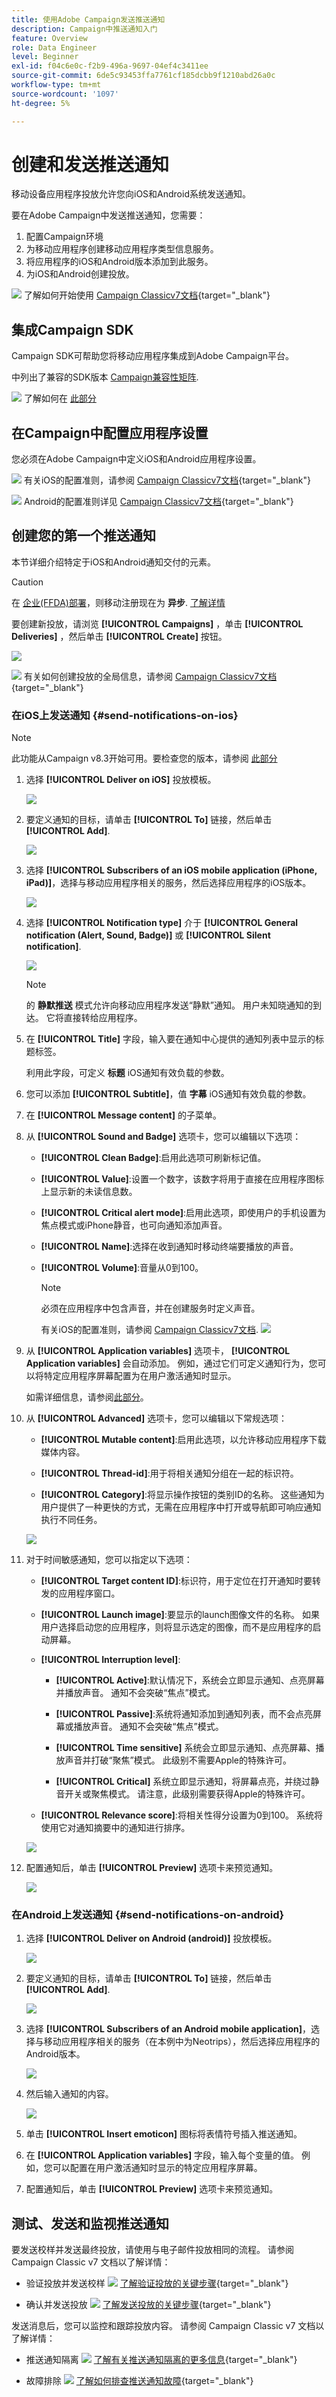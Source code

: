 ```yaml
---
title: 使用Adobe Campaign发送推送通知
description: Campaign中推送通知入门
feature: Overview
role: Data Engineer
level: Beginner
exl-id: f04c6e0c-f2b9-496a-9697-04ef4c3411ee
source-git-commit: 6de5c93453ffa7761cf185dcbb9f1210abd26a0c
workflow-type: tm+mt
source-wordcount: '1097'
ht-degree: 5%

---
```


# 创建和发送推送通知

移动设备应用程序投放允许您向iOS和Android系统发送通知。

要在Adobe Campaign中发送推送通知，您需要：

1. 配置Campaign环境
1. 为移动应用程序创建移动应用程序类型信息服务。
1. 将应用程序的iOS和Android版本添加到此服务。
1. 为iOS和Android创建投放。

![](../assets/do-not-localize/book.png) 了解如何开始使用 [Campaign Classicv7文档](https://experienceleague.adobe.com/docs/campaign-classic/using/sending-messages/sending-push-notifications/about-mobile-app-channel.html){target=&quot;_blank&quot;}

## 集成Campaign SDK

Campaign SDK可帮助您将移动应用程序集成到Adobe Campaign平台。

中列出了兼容的SDK版本 [Campaign兼容性矩阵](../start/compatibility-matrix.md#MobileSDK).

![](../assets/do-not-localize/glass.png) 了解如何在 [此部分](../config/push-config.md)

<!--
### Configure Campaign Extension in Launch

You can integrate Adobe Experience Platorm Launch SDK with Campaign, by leveraging Campaign Classic extension.

![](../assets/do-not-localize/book.png) Learn more in [Adobe Mobile SDK documentation](https://aep-sdks.gitbook.io/docs/using-mobile-extensions/adobe-campaignclassic){target="_blank"}

-->

## 在Campaign中配置应用程序设置

您必须在Adobe Campaign中定义iOS和Android应用程序设置。

![](../assets/do-not-localize/book.png) 有关iOS的配置准则，请参阅 [Campaign Classicv7文档](https://experienceleague.adobe.com/docs/campaign-classic/using/sending-messages/sending-push-notifications/configure-the-mobile-app/configuring-the-mobile-application.html?lang=en#sending-messages){target=&quot;_blank&quot;}

![](../assets/do-not-localize/book.png) Android的配置准则详见 [Campaign Classicv7文档](https://experienceleague.adobe.com/docs/campaign-classic/using/sending-messages/sending-push-notifications/configure-the-mobile-app/configuring-the-mobile-application-android.html?lang=en#sending-messages){target=&quot;_blank&quot;}

## 创建您的第一个推送通知

本节详细介绍特定于iOS和Android通知交付的元素。

>[!CAUTION]
>
>在 [企业(FFDA)部署](../architecture/enterprise-deployment.md)，则移动注册现在为 **异步**. [了解详情](../architecture/staging.md)

要创建新投放，请浏览 **[!UICONTROL Campaigns]** ，单击 **[!UICONTROL Deliveries]** ，然后单击 **[!UICONTROL Create]** 按钮。

![](assets/delivery_step_1.png)

![](../assets/do-not-localize/book.png) 有关如何创建投放的全局信息，请参阅 [Campaign Classicv7文档](https://experienceleague.adobe.com/docs/campaign-classic/using/sending-messages/key-steps-when-creating-a-delivery/steps-about-delivery-creation-steps.html?lang=en#sending-messages){target=&quot;_blank&quot;}

### 在iOS上发送通知 {#send-notifications-on-ios}

>[!NOTE]
>
>此功能从Campaign v8.3开始可用。要检查您的版本，请参阅 [此部分](../start/compatibility-matrix.md#how-to-check-your-campaign-version-and-buildversion)

1. 选择 **[!UICONTROL Deliver on iOS]** 投放模板。

   ![](assets/push_ios_1.png)

1. 要定义通知的目标，请单击 **[!UICONTROL To]** 链接，然后单击 **[!UICONTROL Add]**.

   ![](assets/push_ios_2.png)

1. 选择 **[!UICONTROL Subscribers of an iOS mobile application (iPhone, iPad)]**，选择与移动应用程序相关的服务，然后选择应用程序的iOS版本。

   ![](assets/push_ios_3.png)

1. 选择 **[!UICONTROL Notification type]** 介于 **[!UICONTROL General notification (Alert, Sound, Badge)]** 或 **[!UICONTROL Silent notification]**.

   ![](assets/push_ios_4.png)

   >[!NOTE]
   >
   >的 **静默推送** 模式允许向移动应用程序发送“静默”通知。 用户未知晓通知的到达。 它将直接转给应用程序。

1. 在 **[!UICONTROL Title]** 字段，输入要在通知中心提供的通知列表中显示的标题标签。

   利用此字段，可定义 **标题** iOS通知有效负载的参数。

1. 您可以添加 **[!UICONTROL Subtitle]**，值 **字幕** iOS通知有效负载的参数。

1. 在 **[!UICONTROL Message content]** 的子菜单。

1. 从 **[!UICONTROL Sound and Badge]** 选项卡，您可以编辑以下选项：

   * **[!UICONTROL Clean Badge]**:启用此选项可刷新标记值。

   * **[!UICONTROL Value]**:设置一个数字，该数字将用于直接在应用程序图标上显示新的未读信息数。

   * **[!UICONTROL Critical alert mode]**:启用此选项，即使用户的手机设置为焦点模式或iPhone静音，也可向通知添加声音。

   * **[!UICONTROL Name]**:选择在收到通知时移动终端要播放的声音。

   * **[!UICONTROL Volume]**:音量从0到100。

      >[!NOTE]
      > 
      >必须在应用程序中包含声音，并在创建服务时定义声音。
      >
      >有关iOS的配置准则，请参阅 [Campaign Classicv7文档](https://experienceleague.adobe.com/docs/campaign-classic/using/sending-messages/sending-push-notifications/configure-the-mobile-app/configuring-the-mobile-application.html?lang=en).
   ![](assets/push_ios_5.png)

1. 从 **[!UICONTROL Application variables]** 选项卡， **[!UICONTROL Application variables]** 会自动添加。 例如，通过它们可定义通知行为，您可以将特定应用程序屏幕配置为在用户激活通知时显示。

   如需详细信息，请参阅[此部分](https://experienceleague.adobe.com/docs/campaign-classic/using/sending-messages/sending-push-notifications/configure-the-mobile-app/configuring-the-mobile-application.html?lang=en)。

1. 从 **[!UICONTROL Advanced]** 选项卡，您可以编辑以下常规选项：

   * **[!UICONTROL Mutable content]**:启用此选项，以允许移动应用程序下载媒体内容。

   * **[!UICONTROL Thread-id]**:用于将相关通知分组在一起的标识符。

   * **[!UICONTROL Category]**:将显示操作按钮的类别ID的名称。 这些通知为用户提供了一种更快的方式，无需在应用程序中打开或导航即可响应通知执行不同任务。

   ![](assets/push_ios_6.png)

1. 对于时间敏感通知，您可以指定以下选项：

   * **[!UICONTROL Target content ID]**:标识符，用于定位在打开通知时要转发的应用程序窗口。

   * **[!UICONTROL Launch image]**:要显示的launch图像文件的名称。 如果用户选择启动您的应用程序，则将显示选定的图像，而不是应用程序的启动屏幕。

   * **[!UICONTROL Interruption level]**:

      * **[!UICONTROL Active]**:默认情况下，系统会立即显示通知、点亮屏幕并播放声音。 通知不会突破“焦点”模式。

      * **[!UICONTROL Passive]**:系统将通知添加到通知列表，而不会点亮屏幕或播放声音。 通知不会突破“焦点”模式。

      * **[!UICONTROL Time sensitive]** 系统会立即显示通知、点亮屏幕、播放声音并打破“聚焦”模式。 此级别不需要Apple的特殊许可。

      * **[!UICONTROL Critical]** 系统立即显示通知，将屏幕点亮，并绕过静音开关或聚焦模式。 请注意，此级别需要获得Apple的特殊许可。
   * **[!UICONTROL Relevance score]**:将相关性得分设置为0到100。 系统将使用它对通知摘要中的通知进行排序。

   ![](assets/push_ios_7.png)

1. 配置通知后，单击 **[!UICONTROL Preview]** 选项卡来预览通知。

   ![](assets/push-ios-preview.png)

### 在Android上发送通知 {#send-notifications-on-android}

1. 选择 **[!UICONTROL Deliver on Android (android)]** 投放模板。

   ![](assets/push-template-android.png)

1. 要定义通知的目标，请单击 **[!UICONTROL To]** 链接，然后单击 **[!UICONTROL Add]**.

   ![](assets/push-android-select-target.png)

1. 选择 **[!UICONTROL Subscribers of an Android mobile application]**，选择与移动应用程序相关的服务（在本例中为Neotrips），然后选择应用程序的Android版本。

   ![](assets/push-android-subscribers.png)

1. 然后输入通知的内容。

   ![](assets/push-android-content.png)

1. 单击 **[!UICONTROL Insert emoticon]** 图标将表情符号插入推送通知。

1. 在 **[!UICONTROL Application variables]** 字段，输入每个变量的值。 例如，您可以配置在用户激活通知时显示的特定应用程序屏幕。

1. 配置通知后，单击 **[!UICONTROL Preview]** 选项卡来预览通知。

   <!--![](assets/push-android-preview.png)-->

## 测试、发送和监视推送通知

要发送校样并发送最终投放，请使用与电子邮件投放相同的流程。 请参阅 Campaign Classic v7 文档以了解详情：

* 验证投放并发送校样
   ![](../assets/do-not-localize/book.png) [了解验证投放的关键步骤](https://experienceleague.adobe.com/docs/campaign-classic/using/sending-messages/key-steps-when-creating-a-delivery/steps-validating-the-delivery.html){target=&quot;_blank&quot;}

* 确认并发送投放
   ![](../assets/do-not-localize/book.png) [了解发送投放的关键步骤](https://experienceleague.adobe.com/docs/campaign-classic/using/sending-messages/key-steps-when-creating-a-delivery/steps-sending-the-delivery.html?lang=en){target=&quot;_blank&quot;}

发送消息后，您可以监控和跟踪投放内容。 请参阅 Campaign Classic v7 文档以了解详情：

* 推送通知隔离
   ![](../assets/do-not-localize/book.png) [了解有关推送通知隔离的更多信息](https://experienceleague.adobe.com/docs/campaign-classic/using/sending-messages/monitoring-deliveries/understanding-quarantine-management.html?lang=en#push-notification-quarantines){target=&quot;_blank&quot;}

* 故障排除
   ![](../assets/do-not-localize/book.png) [了解如何排查推送通知故障](https://experienceleague.adobe.com/docs/campaign-classic/using/sending-messages/sending-push-notifications/troubleshooting.html?lang=en){target=&quot;_blank&quot;}
